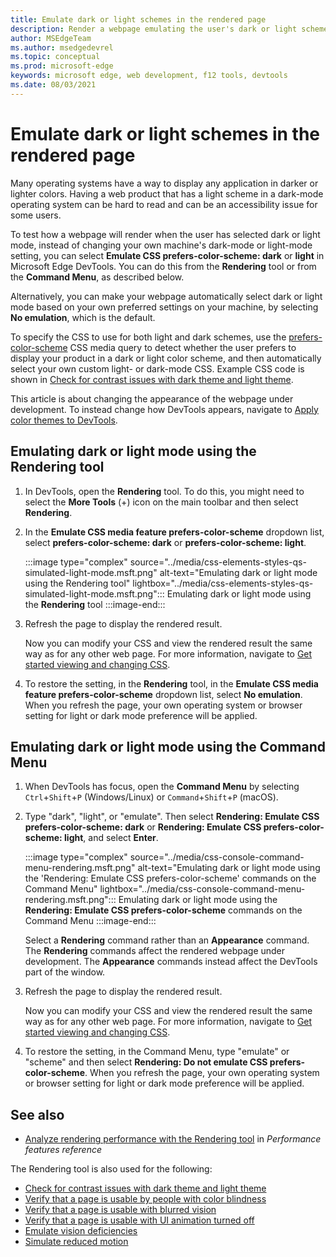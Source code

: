 ```yaml
---
title: Emulate dark or light schemes in the rendered page
description: Render a webpage emulating the user's dark or light scheme operating-system setting or browser setting, without having to change your own machine's setting.  Use a CSS media query for prefers-color-scheme, together with a DevTools rendering option.
author: MSEdgeTeam
ms.author: msedgedevrel
ms.topic: conceptual
ms.prod: microsoft-edge
keywords: microsoft edge, web development, f12 tools, devtools
ms.date: 08/03/2021
---
```

# Emulate dark or light schemes in the rendered page

Many operating systems have a way to display any application in darker or lighter colors.  Having a web product that has a light scheme in a dark-mode operating system can be hard to read and can be an accessibility issue for some users.

To test how a webpage will render when the user has selected dark or light mode, instead of changing your own machine's dark-mode or light-mode setting, you can select **Emulate CSS prefers-color-scheme: dark** or **light** in Microsoft Edge DevTools.  You can do this from the **Rendering** tool or from the **Command Menu**, as described below.

Alternatively, you can make your webpage automatically select dark or light mode based on your own preferred settings on your machine, by selecting **No emulation**, which is the default.

To specify the CSS to use for both light and dark schemes, use the [prefers-color-scheme](https://developer.mozilla.org/docs/Web/CSS/@media/prefers-color-scheme) CSS media query to detect whether the user prefers to display your product in a dark or light color scheme, and then automatically select your own custom light- or dark-mode CSS.  Example CSS code is shown in [Check for contrast issues with dark theme and light theme](test-dark-mode.md).

This article is about changing the appearance of the webpage under development.  To instead change how DevTools appears, navigate to [Apply color themes to DevTools](../customize/theme.md).


<!-- ====================================================================== -->
## Emulating dark or light mode using the Rendering tool

1.  In DevTools, open the **Rendering** tool.  To do this, you might need to select the **More Tools** (+) icon on the main toolbar and then select **Rendering**.

1.  In the **Emulate CSS media feature prefers-color-scheme** dropdown list, select **prefers-color-scheme: dark** or **prefers-color-scheme: light**.

    :::image type="complex" source="../media/css-elements-styles-qs-simulated-light-mode.msft.png" alt-text="Emulating dark or light mode using the Rendering tool" lightbox="../media/css-elements-styles-qs-simulated-light-mode.msft.png":::
       Emulating dark or light mode using the **Rendering** tool
    :::image-end:::

1.  Refresh the page to display the rendered result.

    Now you can modify your CSS and view the rendered result the same way as for any other web page.  For more information, navigate to [Get started viewing and changing CSS](../css/index.md).

1.  To restore the setting, in the **Rendering** tool, in the **Emulate CSS media feature prefers-color-scheme** dropdown list, select **No emulation**.  When you refresh the page, your own operating system or browser setting for light or dark mode preference will be applied.


<!-- ====================================================================== -->
## Emulating dark or light mode using the Command Menu

1.  When DevTools has focus, open the **Command Menu** by selecting `Ctrl`+`Shift`+`P` (Windows/Linux) or `Command`+`Shift`+`P` (macOS).

1.  Type "dark", "light", or "emulate".  Then select **Rendering: Emulate CSS prefers-color-scheme: dark** or **Rendering: Emulate CSS prefers-color-scheme: light**, and select **Enter**.

    :::image type="complex" source="../media/css-console-command-menu-rendering.msft.png" alt-text="Emulating dark or light mode using the 'Rendering: Emulate CSS prefers-color-scheme' commands on the Command Menu" lightbox="../media/css-console-command-menu-rendering.msft.png":::
        Emulating dark or light mode using the **Rendering: Emulate CSS prefers-color-scheme** commands on the Command Menu
    :::image-end:::

    Select a **Rendering** command rather than an **Appearance** command.  The **Rendering** commands affect the rendered webpage under development.  The **Appearance** commands instead affect the DevTools part of the window.

1.  Refresh the page to display the rendered result.

    Now you can modify your CSS and view the rendered result the same way as for any other web page.  For more information, navigate to [Get started viewing and changing CSS](../css/index.md).

1.  To restore the setting, in the Command Menu, type "emulate" or "scheme" and then select **Rendering: Do not emulate CSS prefers-color-scheme**.  When you refresh the page, your own operating system or browser setting for light or dark mode preference will be applied.


<!-- ====================================================================== -->
## See also

* [Analyze rendering performance with the Rendering tool](../evaluate-performance/reference.md#analyze-rendering-performance-with-the-rendering-tool) in _Performance features reference_

The Rendering tool is also used for the following:

* [Check for contrast issues with dark theme and light theme](test-dark-mode.md)
* [Verify that a page is usable by people with color blindness](test-color-blindness.md)
* [Verify that a page is usable with blurred vision](test-blurred-vision.md)
* [Verify that a page is usable with UI animation turned off](test-reduced-ui-motion.md)
* [Emulate vision deficiencies](emulate-vision-deficiencies.md)
* [Simulate reduced motion](reduced-motion-simulation.md)
